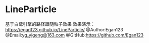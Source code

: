 # LineParticle
基于白鹭引擎的路径跟随粒子效果 效果演示：https://egan123.github.io/LineParticle/
@Author:Egan123 @Email:yg_yigeng@163.com @GitHub:https://github.com/Egan123
